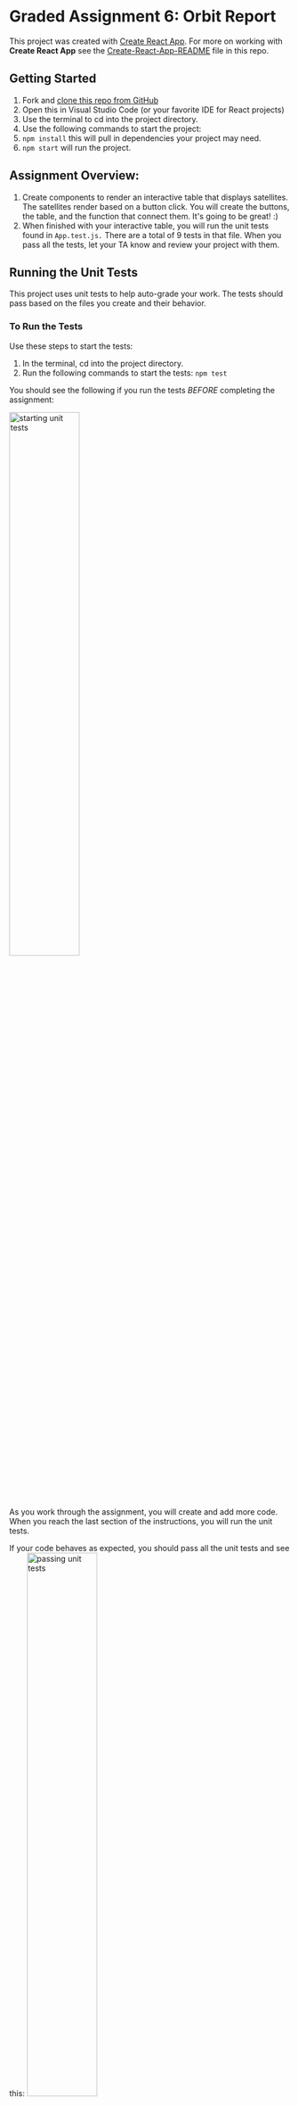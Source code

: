 # Graded Assignment 6: Orbit Report

This project was created with [Create React App](https://github.com/facebook/create-react-app).  For more on working with **Create React App** see the [Create-React-App-README](https://github.com/LaunchCodeEducation/orbitReport-React/blob/main/Create-React-App-README.md) file in this repo.

## Getting Started
1. Fork and [clone this repo from GitHub](https://plainenglish.io/blog/how-to-clone-an-app-from-github-446541a0302d)
2. Open this in Visual Studio Code (or your favorite IDE for React projects)
3. Use the terminal to cd into the project directory.
4. Use the following commands to start the project:
  1. `npm install` this will pull in dependencies your project may need.
  2. `npm start` will run the project.


## Assignment Overview:
1. Create components to render an interactive table that displays satellites. The satellites render based on a button click. You will create the buttons, the table, and the function that connect them. It's going to be great! :)
2. When finished with your interactive table, you will run the unit tests found in `App.test.js.` There are a total of 9 tests in that file. When you pass all the tests, let your TA know and review your project with them.


## Running the Unit Tests
This project uses unit tests to help auto-grade your work.
The tests should pass based on the files you create and their behavior.
  
### To Run the Tests 
Use these steps to start the tests:
  1. In the terminal, cd into the project directory.
  2. Run the following commands to start the tests: `npm test`

  You should see the following if you run the tests _BEFORE_ completing the assignment:
  
  <img width="50%" alt="starting unit tests" src="https://github.com/LaunchCodeEducation/orbitReport-React/assets/66076696/9abae38b-971a-41df-b34d-cd75aee1b81a">

  As you work through the assignment, you will create and add more code. When you reach the last section of the instructions, you will run the unit tests.

  If your code behaves as expected, you should pass all the unit tests and see this: 
    <img width="50%" alt="passing unit tests" src="https://github.com/LaunchCodeEducation/orbitReport-React/assets/66076696/b0cf1c1f-4ba8-4553-968d-040538c64c9b">

### Troubleshooting
Troubleshooting tips for this project and the unit tests are in the textbook.

Happy coding! :)
